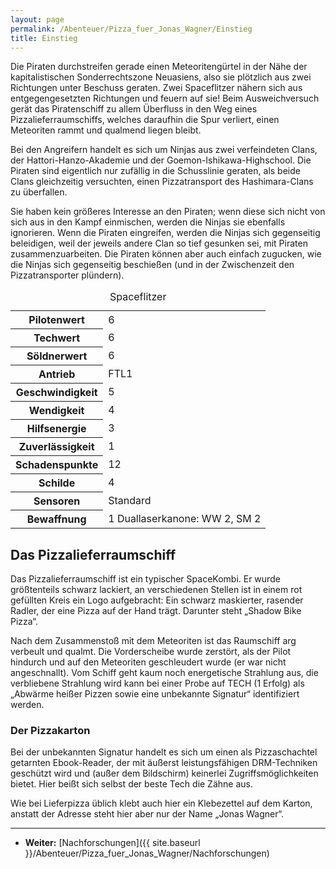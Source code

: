 ```yaml
---
layout: page
permalink: /Abenteuer/Pizza_fuer_Jonas_Wagner/Einstieg
title: Einstieg
---
```




Die Piraten durchstreifen gerade einen Meteoritengürtel in der Nähe der kapitalistischen Sonderrechtszone Neuasiens, also sie plötzlich aus zwei Richtungen unter Beschuss geraten. Zwei Spaceflitzer nähern sich aus entgegengesetzten Richtungen und feuern auf sie! Beim Ausweichversuch gerät das Piratenschiff zu allem Überfluss in den Weg eines Pizzalieferraumschiffs, welches daraufhin die Spur verliert, einen Meteoriten rammt und qualmend liegen bleibt.

Bei den Angreifern handelt es sich um Ninjas aus zwei verfeindeten Clans, der Hattori-Hanzo-Akademie und der Goemon-Ishikawa-Highschool. Die Piraten sind eigentlich nur zufällig in die Schusslinie geraten, als beide Clans gleichzeitig versuchten, einen Pizzatransport des Hashimara-Clans zu überfallen.

Sie haben kein größeres Interesse an den Piraten; wenn diese sich nicht von sich aus in den Kampf einmischen, werden die Ninjas sie ebenfalls ignorieren. Wenn die Piraten eingreifen, werden die Ninjas sich gegenseitig beleidigen, weil der jeweils andere Clan so tief gesunken sei, mit Piraten zusammenzuarbeiten. Die Piraten können aber auch einfach zugucken, wie die Ninjas sich gegenseitig beschießen (und in der Zwischenzeit den Pizzatransporter plündern).

<table>
<caption>Spaceflitzer</caption>
<thead>
</thead>
<tbody>
<tr><th>Pilotenwert</th><td>6</td></tr>
<tr><th>Techwert</th><td>6</td></tr>
<tr><th>Söldnerwert</th><td>6</td></tr>
<tr><th>Antrieb</th><td>FTL1</td></tr>
<tr><th>Geschwindigkeit</th><td>5</td></tr>
<tr><th>Wendigkeit</th><td>4</td></tr>
<tr><th>Hilfsenergie</th><td>3</td></tr>
<tr><th>Zuverlässigkeit</th><td>1</td></tr>
<tr><th>Schadenspunkte</th><td>12</td></tr>
<tr><th>Schilde</th><td>4</td></tr>
<tr><th>Sensoren</th><td>Standard</td></tr>
<tr><th>Bewaffnung</th><td>1 Duallaserkanone: WW 2, SM 2</td></tr>
</tbody>
</table>

## Das Pizzalieferraumschiff

Das Pizzalieferraumschiff ist ein typischer SpaceKombi. Er wurde größtenteils schwarz lackiert, an verschiedenen Stellen ist in einem rot gefüllten Kreis ein Logo aufgebracht: Ein schwarz maskierter, rasender Radler, der eine Pizza auf der Hand trägt. Darunter steht „Shadow Bike Pizza“.

Nach dem Zusammenstoß mit dem Meteoriten ist das Raumschiff arg verbeult und qualmt. Die Vorderscheibe wurde zerstört, als der Pilot hindurch und auf den Meteoriten geschleudert wurde (er war nicht angeschnallt). Vom Schiff geht kaum noch energetische Strahlung aus, die verbliebene Strahlung wird kann bei einer Probe auf TECH (1 Erfolg) als „Abwärme heißer Pizzen sowie eine unbekannte Signatur“ identifiziert werden.

### Der Pizzakarton

Bei der unbekannten Signatur handelt es sich um einen als Pizzaschachtel getarnten Ebook-Reader, der mit äußerst leistungsfähigen DRM-Techniken geschützt wird und (außer dem Bildschirm) keinerlei Zugriffsmöglichkeiten bietet. Hier beißt sich selbst der beste Tech die Zähne aus.

Wie bei Lieferpizza üblich klebt auch hier ein Klebezettel auf dem Karton, anstatt der Adresse steht hier aber nur der Name „Jonas Wagner“.

***

- **Weiter:** [Nachforschungen]({{ site.baseurl }}/Abenteuer/Pizza_fuer_Jonas_Wagner/Nachforschungen)
